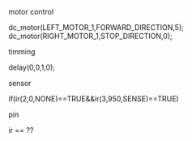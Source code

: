 motor control 

dc_motor(LEFT_MOTOR_1,FORWARD_DIRECTION,5);
dc_motor(RIGHT_MOTOR_1,STOP_DIRECTION,0);

timming

delay(0,0,1,0);

sensor 

if(ir(2,0,NONE)==TRUE&&ir(3,950,SENSE)==TRUE)

pin

ir == ??
